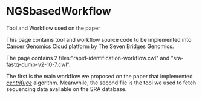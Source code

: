 # NGSbasedWorkflow
Tool and Workflow used on the paper

This page contains tool and workflow source code to be implemented into [Cancer Genomics Cloud](https://cgc-accounts.sbgenomics.com/auth/login) platform by The Seven Bridges Genomics.

The page contains 2 files:"rapid-identification-workflow.cwl" and "sra-fastq-dump-v2-10-7.cwl".

The first is the main workflow we proposed on the paper that implemented [*centrifuge*](https://ccb.jhu.edu/software/centrifuge/manual.shtml) algorithm.
Meanwhile, the second file is the tool we used to fetch sequencing data available on the SRA database.
